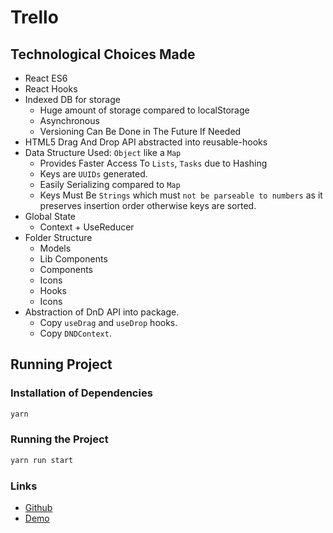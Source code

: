 # Trello

## Technological Choices Made

- React ES6
- React Hooks
- Indexed DB for storage
  - Huge amount of storage compared to localStorage
  - Asynchronous
  - Versioning Can Be Done in The Future If Needed
- HTML5 Drag And Drop API abstracted into reusable-hooks
- Data Structure Used: `Object` like a `Map`
  - Provides Faster Access To `Lists`, `Tasks` due to Hashing
  - Keys are `UUIDs` generated.
  - Easily Serializing compared to `Map`
  - Keys Must Be `Strings` which must `not be parseable to numbers` as it preserves insertion order otherwise keys are sorted.
- Global State
  - Context + UseReducer
- Folder Structure
  - Models
  - Lib Components
  - Components
  - Icons
  - Hooks
  - Icons
- Abstraction of DnD API into package.
  - Copy `useDrag` and `useDrop` hooks.
  - Copy `DNDContext`.

## Running Project

### Installation of Dependencies

```bash
yarn
```

### Running the Project

```bash
yarn run start
```

### Links

- [Github](https://github.com/rednithin/Trello)
- [Demo](https://rednithin.github.io/Trello/)
